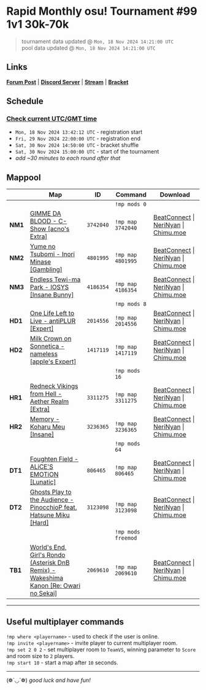 # Rapid Monthly osu! Tournament #99 1v1 30k-70k

> tournament data updated @ `Mon, 18 Nov 2024 14:21:00 UTC`  
> pool data updated @ `Mon, 18 Nov 2024 14:21:00 UTC`

## Links

[**Forum Post**](https://osu.ppy.sh/community/forums/topics/2004824) | [**Discord Server**](https://discord.gg/9sKe7nF) | [**Stream**](https://www.twitch.tv/rapid_tournaments) | [**Bracket**](https://challonge.com/rmosutourney99)

## Schedule

### [**Check current UTC/GMT time**](https://www.utctime.net)

- `Mon, 18 Nov 2024 13:42:12 UTC` - registration start
- `Fri, 29 Nov 2024 22:00:00 UTC` - registration end
- `Sat, 30 Nov 2024 14:50:00 UTC` - bracket shuffle
- `Sat, 30 Nov 2024 15:00:00 UTC` - start of the tournament
- _add ~30 minutes to each round after that_


## Mappool

| | Map | ID | Command | Download |
| --- | --- | --- | ------- | -------- |
| | | | `!mp mods 0` |
| **NM1** | [GIMME DA BLOOD - C-Show [acno&#39;s Extra]](https://osu.ppy.sh/beatmapset/1810781) | `3742040` | `!mp map 3742040` | [BeatConnect](https://beatconnect.io/b/1810781) \| [NeriNyan](https://api.nerinyan.moe/d/1810781) \| [Chimu.moe](https://api.chimu.moe/v1/download/1810781) |
| **NM2** | [Yume no Tsubomi - Inori Minase [Gambling]](https://osu.ppy.sh/beatmapset/2256868) | `4801995` | `!mp map 4801995` | [BeatConnect](https://beatconnect.io/b/2256868) \| [NeriNyan](https://api.nerinyan.moe/d/2256868) \| [Chimu.moe](https://api.chimu.moe/v1/download/2256868) |
| **NM3** | [Endless Tewi-ma Park - IOSYS [Insane Bunny]](https://osu.ppy.sh/beatmapset/2011767) | `4186354` | `!mp map 4186354` | [BeatConnect](https://beatconnect.io/b/2011767) \| [NeriNyan](https://api.nerinyan.moe/d/2011767) \| [Chimu.moe](https://api.chimu.moe/v1/download/2011767) |
| | | | `!mp mods 8` |
| **HD1** | [One Life Left to Live - antiPLUR [Expert]](https://osu.ppy.sh/beatmapset/962141) | `2014556` | `!mp map 2014556` | [BeatConnect](https://beatconnect.io/b/962141) \| [NeriNyan](https://api.nerinyan.moe/d/962141) \| [Chimu.moe](https://api.chimu.moe/v1/download/962141) |
| **HD2** | [Milk Crown on Sonnetica - nameless [apple&#39;s Expert]](https://osu.ppy.sh/beatmapset/550414) | `1417119` | `!mp map 1417119` | [BeatConnect](https://beatconnect.io/b/550414) \| [NeriNyan](https://api.nerinyan.moe/d/550414) \| [Chimu.moe](https://api.chimu.moe/v1/download/550414) |
| | | | `!mp mods 16` |
| **HR1** | [Redneck Vikings from Hell - Aether Realm [Extra]](https://osu.ppy.sh/beatmapset/1621848) | `3311275` | `!mp map 3311275` | [BeatConnect](https://beatconnect.io/b/1621848) \| [NeriNyan](https://api.nerinyan.moe/d/1621848) \| [Chimu.moe](https://api.chimu.moe/v1/download/1621848) |
| **HR2** | [Memory - Koharu Meu [Insane]](https://osu.ppy.sh/beatmapset/1584395) | `3236365` | `!mp map 3236365` | [BeatConnect](https://beatconnect.io/b/1584395) \| [NeriNyan](https://api.nerinyan.moe/d/1584395) \| [Chimu.moe](https://api.chimu.moe/v1/download/1584395) |
| | | | `!mp mods 64` |
| **DT1** | [Foughten Field - ALiCE&#39;S EMOTiON [Lunatic]](https://osu.ppy.sh/beatmapset/366643) | `806465` | `!mp map 806465` | [BeatConnect](https://beatconnect.io/b/366643) \| [NeriNyan](https://api.nerinyan.moe/d/366643) \| [Chimu.moe](https://api.chimu.moe/v1/download/366643) |
| **DT2** | [Ghosts Play to the Audience - PinocchioP feat. Hatsune Miku [Hard]](https://osu.ppy.sh/beatmapset/1471627) | `3123098` | `!mp map 3123098` | [BeatConnect](https://beatconnect.io/b/1471627) \| [NeriNyan](https://api.nerinyan.moe/d/1471627) \| [Chimu.moe](https://api.chimu.moe/v1/download/1471627) |
| | | | `!mp mods freemod` |
| **TB1** | [World&#39;s End, Girl&#39;s Rondo (Asterisk DnB Remix) - Wakeshima Kanon [Re: Owari no Sekai]](https://osu.ppy.sh/beatmapset/989347) | `2069610` | `!mp map 2069610` | [BeatConnect](https://beatconnect.io/b/989347) \| [NeriNyan](https://api.nerinyan.moe/d/989347) \| [Chimu.moe](https://api.chimu.moe/v1/download/989347) |

---


## Useful multiplayer commands

`!mp where <playername>` - used to check if the user is online.  
`!mp invite <playername>` - invite player to current multiplayer room.  
`!mp set 2 0 2` - set multiplayer room to `TeamVS`, winning parameter to `Score` and room size to `2` players.  
`!mp start 10` - start a map after `10` seconds.

---

(❁´◡`❁) _good luck and have fun!_
